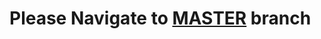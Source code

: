 # Please Navigate to [MASTER]((https://github.com/saivardhan96/society-finance-management/tree/master)) branch #
